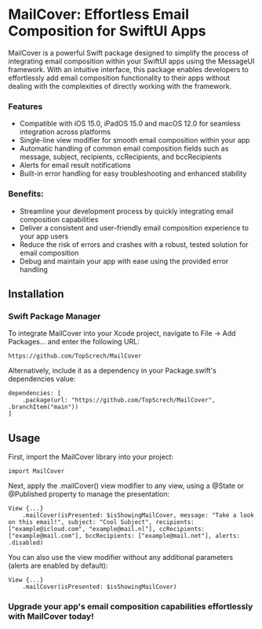 # MailCover: Effortless Email Composition for SwiftUI Apps

MailCover is a powerful Swift package designed to simplify the process of integrating email composition within your SwiftUI apps using the MessageUI framework. With an intuitive interface, this package enables developers to effortlessly add email composition functionality to their apps without dealing with the complexities of directly working with the framework.

### Features
- Compatible with iOS 15.0, iPadOS 15.0 and macOS 12.0 for seamless integration across platforms
- Single-line view modifier for smooth email composition within your app
- Automatic handling of common email composition fields such as message, subject, recipients, ccRecipients, and bccRecipients
- Alerts for email result notifications
- Built-in error handling for easy troubleshooting and enhanced stability

### Benefits:
- Streamline your development process by quickly integrating email composition capabilities
- Deliver a consistent and user-friendly email composition experience to your app users
- Reduce the risk of errors and crashes with a robust, tested solution for email composition
- Debug and maintain your app with ease using the provided error handling

## Installation
### Swift Package Manager
To integrate MailCover into your Xcode project, navigate to File -> Add Packages... and enter the following URL:
```
https://github.com/TopScrech/MailCover
```

Alternatively, include it as a dependency in your Package.swift's dependencies value:
```
dependencies: [
    .package(url: "https://github.com/TopScrech/MailCover", .branchItem("main"))
]
```

## Usage
First, import the MailCover library into your project:
```
import MailCover
```

Next, apply the .mailCover() view modifier to any view, using a @State or @Published property to manage the presentation:
```
View {...}
    .mailCover(isPresented: $isShowingMailCover, message: "Take a look on this email!", subject: "Cool Subject", recipients: ["example@icloud.com", "example@mail.nl"], ccRecipients: ["example@mail.com"], bccRecipients: ["example@mail.net"], alerts: .disabled)
```

You can also use the view modifier without any additional parameters (alerts are enabled by default):
```
View {...}
    .mailCover(isPresented: $isShowingMailCover)
```

### Upgrade your app's email composition capabilities effortlessly with MailCover today!
